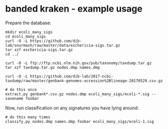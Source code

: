# banded kraken - example usage

Prepare the database:

```
mkdir ecoli_many_sigs
cd ecoli_many_sigs
curl -O -L https://github.com/dib-lab/sourmash/raw/master/data/eschericia-sigs.tar.gz
tar xzf eschericia-sigs.tar.gz
cd ../

curl -O -L ftp://ftp.ncbi.nlm.nih.gov/pub/taxonomy/taxdump.tar.gz
tar xzf taxdump.tar.gz nodes.dmp names.dmp

curl -O -L https://github.com/dib-lab/2017-ncbi-taxdump/raw/master/genbank-genomes-accession%2Blineage-20170529.csv.gz

# do this once
extract.py genbank*.csv.gz nodes.dmp ecoli_many_sigs/ecoli-*.sig --savename foobar
```

Now, run classification on any signatures you have lying around:

```
# do this many times
classify.py nodes.dmp names.dmp foobar ecoli_many_sigs/ecoli-1.sig
```

